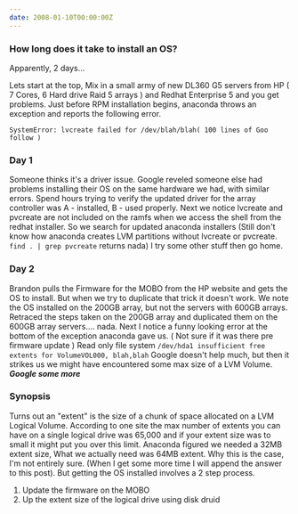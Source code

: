 ```yaml
---
date: 2008-01-10T00:00:00Z
---
```

### How long does it take to install an OS?
Apparently, 2 days...

Lets start at the top, Mix in a small army of new DL360 G5 servers from HP ( 7
Cores, 6 Hard drive Raid 5 arrays ) and Redhat Enterprise 5 and you get
problems. Just before RPM installation begins, anaconda throws an exception and
reports the following error.
<!--more-->

```
SystemError: lvcreate failed for /dev/blah/blah( 100 lines of Goo follow )
```

### Day 1 
Someone thinks it's a driver issue. Google reveled someone else had problems
installing their OS on the same hardware we had, with similar errors. Spend
hours trying to verify the updated driver for the array controller was A -
installed, B - used properly. Next we notice lvcreate and pvcreate are not
included on the ramfs when we access the shell from the redhat installer. So we
search for updated anaconda installers (Still don't know how anaconda creates
LVM partitions without lvcreate or pvcreate. `find . | grep pvcreate` returns
nada) I try some other stuff then go home.

### Day 2
Brandon pulls the Firmware for the MOBO from the HP website and gets the OS to
install. But when we try to duplicate that trick it doesn't work. We note the
OS installed on the 200GB array, but not the servers with 600GB arrays.
Retraced the steps taken on the 200GB array and duplicated them on the 600GB
array servers.... nada. Next I notice a funny looking error at the bottom of
the exception anaconda gave us. ( Not sure if it was there pre firmware update
)
Read only file system `/dev/hda1 insufficient free extents for VolumeVOL000, blah,blah`
Google doesn't help much, but then it strikes us we might have encountered some
max size of a LVM Volume. ***Google some more***

### Synopsis 
Turns out an "extent" is the size of a chunk of space allocated on a LVM
Logical Volume. According to one site the max number of extents you can have on
a single logical drive was 65,000 and if your extent size was to small it might
put you over this limit. Anaconda figured we needed a 32MB extent size, What we
actually need was 64MB extent. Why this is the case, I'm not entirely sure. (When
I get some more time I will append the answer to this post). But getting the OS
installed involves a 2 step process.

1. Update the firmware on the MOBO
2. Up the extent size of the logical drive using disk druid

